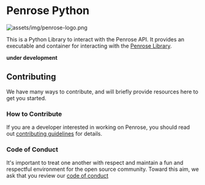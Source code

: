 # Penrose Python

![assets/img/penrose-logo.png](assets/img/penrose-logo.png)

This is a Python Library to interact with the Penrose API. It provides an executable
and container for interacting with the [Penrose Library](https://www.github.com/penrose-lib).

**under development**

## Contributing
We have many ways to contribute, and will briefly provide resources here to get you started.

### How to Contribute
If you are a developer interested in working on Penrose, you should read out [contributing guidelines](.github/CONTRIBUTING.md) for details.

### Code of Conduct
It's important to treat one another with respect and maintain a fun and respectful environment for the open source community. Toward this aim, we ask that you review our [code of conduct](.github/CODE_OF_CONDUCT.md)
